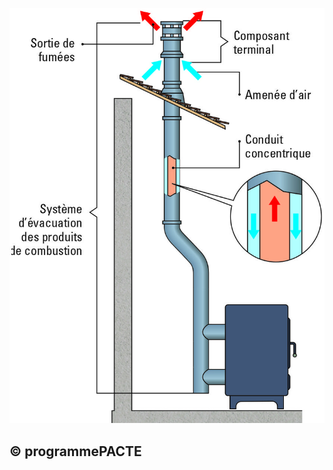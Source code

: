 ![](<images/Appareil de chauffage divisé à granulés - Evacuation des produits de combustion - 4/_page_0_Figure_0.jpeg>)

## © programmePACTE